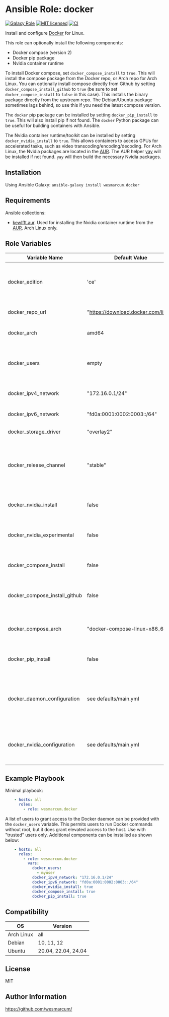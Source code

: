 Ansible Role: docker
====================

[![Galaxy Role][badge-galaxy]][link-galaxy]
[![MIT licensed][badge-license]][link-license]
[![CI][badge-gh-actions]][link-gh-actions]

Install and configure [Docker](https://www.docker.com/) for Linux.

This role can optionally install the following components:

* Docker compose (version 2)
* Docker pip package
* Nvidia container runtime

To install Docker compose, set `docker_compose_install` to `true`.  This will install the compose package from the Docker repo, or Arch repo for Arch Linux.  You can optionally install compose directly from Github by setting `docker_compose_install_github` to `true` (be sure to set `docker_compose_install` to `false` in this case).  This installs the binary package directly from the upstream repo.  The Debian/Ubuntu package sometimes lags behind, so use this if you need the latest compose version.

The `docker` pip package can be installed by setting `docker_pip_install` to `true`.  This will also install pip if not found.  The `docker` Python package can be useful for building containers with Ansible.

The Nvidia container runtime/toolkit can be installed by setting `docker_nvidia_install` to `true`.  This allows containers to access GPUs for accelerated tasks, such as video transcoding/encoding/decoding.  For Arch Linux, the Nvidia packages are located in the [AUR](https://aur.archlinux.org/).  The AUR helper [yay](https://github.com/Jguer/yay/) will be installed if not found.  `yay` will then build the necessary Nvidia packages.

Installation
------------

Using Ansible Galaxy: `ansible-galaxy install wesmarcum.docker`

Requirements
------------

Ansible collections:

* [kewlfft.aur](https://galaxy.ansible.com/kewlfft/aur).  Used for installing the Nvidia container runtime from the [AUR](https://aur.archlinux.org/).  Arch Linux only.

Role Variables
--------------

| Variable Name                 | Default Value                       | Description                                                                                     |
|-------------------------------|-------------------------------------|-------------------------------------------------------------------------------------------------|
| docker_edition                | 'ce'                                | Edition to install. Can be 'ce' or 'ee'.  Note that 'ee' requires a custom URL.                 |
| docker_repo_url               | "<https://download.docker.com/linux>" | Base repo for docker packages.                                                                  |
| docker_arch                   | amd64                               | Package architecture to use.                                                                    |
| docker_users                  | empty                               | List of users to add to the docker group. _Warning_: This grants elevated permissions.          |
| docker_ipv4_network           | "172.16.0.1/24"                     | IPv4 default bridge network.                                                                    |
| docker_ipv6_network           | "fd0a:0001:0002:0003::/64"          | IPv6 default bridge network.                                                                    |
| docker_storage_driver         | "overlay2"                          | Default storage driver.                                                                         |
| docker_release_channel        | "stable"                            | Release channel for Debian/Ubuntu.  Append 'nightly' or 'test' if you like to live dangerously. |
| docker_nvidia_install         | false                               | Install the Nvidia container runtime/toolkit.                                                   |
| docker_nvidia_experimental    | false                               | Enable experimental Nvidia packages for Debian/Ubuntu.                                          |
| docker_compose_install        | false                               | Install Docker Compose package from the repo.                                                   |
| docker_compose_install_github | false                               | Install the latest version of Docker Compose from Github.                                       |
| docker_compose_arch           | "docker-compose-linux-x86_64"       | Compose architecture to use when installing from Github.                                        |
| docker_pip_install            | false                               | Install pip and the 'docker' Python package.                                                    |
| docker_daemon_configuration   | see defaults/main.yml               | A dictionary of configuration items for the Docker daemon.  Override in playbook if needed.     |
| docker_nvidia_configuration   | see defaults/main.yml               | Nvidia container runtime configuration for the Docker daemon.                                   |

Example Playbook
----------------

Minimal playbook:

```yaml
    - hosts: all
      roles:
        - role: wesmarcum.docker
```

A list of users to grant access to the Docker daemon can be provided with the `docker_users` variable.  This permits users to run Docker commands without root, but it does grant elevated access to the host.  Use with "trusted" users only.  Additional components can be installed as shown below:

```yaml
    - hosts: all
      roles:
        - role: wesmarcum.docker
          vars:
            docker_users:
              - myuser
            docker_ipv4_network: "172.16.0.1/24"
            docker_ipv6_network: "fd0a:0001:0002:0003::/64"
            docker_nvidia_install: true
            docker_compose_install: true
            docker_pip_install: true
```

Compatibility
-------------

| OS         | Version      |
|------------|--------------|
| Arch Linux | all          |
| Debian     | 10, 11, 12   |
| Ubuntu     | 20.04, 22.04, 24.04 |

License
-------

MIT

Author Information
------------------

<https://github.com/wesmarcum/>

[badge-license]: https://img.shields.io/badge/license-MIT-green?
[link-license]: https://github.com/wesmarcum/ansible-role-docker/blob/main/LICENSE
[badge-gh-actions]: https://github.com/wesmarcum/ansible-role-docker/workflows/CI/badge.svg?event=push
[link-gh-actions]: https://github.com/wesmarcum/ansible-role-docker/actions?query=workflow%3ACI
[badge-galaxy]: https://img.shields.io/badge/role-docker-blue
[link-galaxy]: https://galaxy.ansible.com/ui/standalone/roles/wesmarcum/docker
